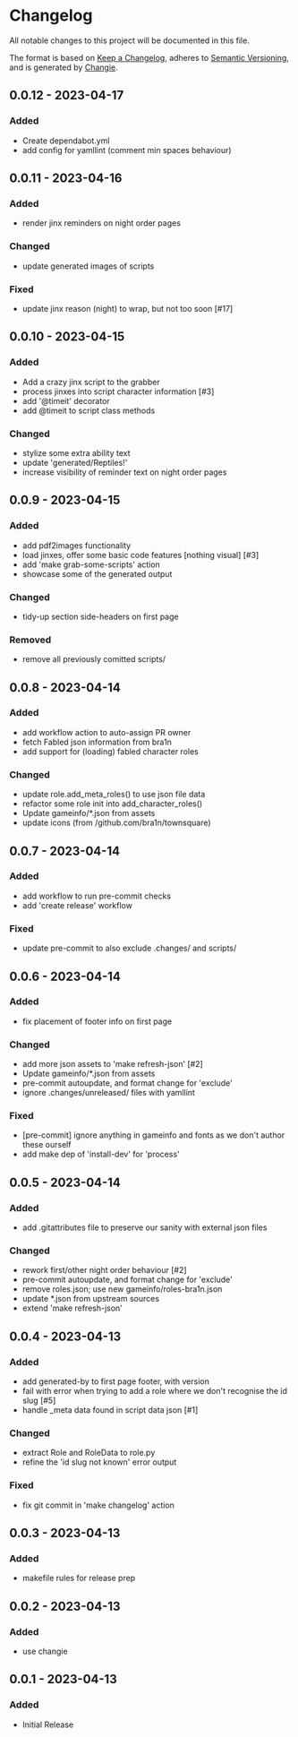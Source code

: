 # Changelog
All notable changes to this project will be documented in this file.

The format is based on [Keep a Changelog](https://keepachangelog.com/en/1.0.0/),
adheres to [Semantic Versioning](https://semver.org/spec/v2.0.0.html),
and is generated by [Changie](https://github.com/miniscruff/changie).

## 0.0.12 - 2023-04-17

### Added

* Create dependabot.yml
* add config for yamllint (comment min spaces behaviour)
## 0.0.11 - 2023-04-16

### Added

* render jinx reminders on night order pages
### Changed

* update generated images of scripts
### Fixed

* update jinx reason (night) to wrap, but not too soon [#17]
## 0.0.10 - 2023-04-15

### Added

* Add a crazy jinx script to the grabber
* process jinxes into script character information [#3]
* add '@timeit' decorator
* add @timeit to script class methods
### Changed

* stylize some extra ability text
* update 'generated/Reptiles!'
* increase visibility of reminder text on night order pages
## 0.0.9 - 2023-04-15

### Added

* add pdf2images functionality
* load jinxes, offer some basic code features [nothing visual] [#3]
* add 'make grab-some-scripts' action
* showcase some of the generated output
### Changed

* tidy-up section side-headers on first page
### Removed

* remove all previously comitted scripts/
## 0.0.8 - 2023-04-14

### Added

* add workflow action to auto-assign PR owner
* fetch Fabled json information from bra1n
* add support for (loading) fabled character roles
### Changed

* update role.add_meta_roles() to use json file data
* refactor some role init into add_character_roles()
* Update gameinfo/*.json from assets
* update icons (from /github.com/bra1n/townsquare)
## 0.0.7 - 2023-04-14

### Added

* add workflow to run pre-commit checks
* add 'create release' workflow
### Fixed

* update pre-commit to also exclude .changes/ and scripts/
## 0.0.6 - 2023-04-14

### Added

* fix placement of footer info on first page
### Changed

* add more json assets to 'make refresh-json' [#2]
* Update gameinfo/*.json from assets
* pre-commit autoupdate, and format change for 'exclude'
* ignore .changes/unreleased/ files with yamllint
### Fixed

* [pre-commit] ignore anything in gameinfo and fonts as we don't author these ourself
* add make dep of 'install-dev' for 'process'
## 0.0.5 - 2023-04-14

### Added

- add .gitattributes file to preserve our sanity with external json files

### Changed

- rework first/other night order behaviour [#2]
- pre-commit autoupdate, and format change for 'exclude'
- remove roles.json; use new gameinfo/roles-bra1n.json
- update \*.json from upstream sources
- extend 'make refresh-json'

## 0.0.4 - 2023-04-13

### Added

* add generated-by to first page footer, with version
* fail with error when trying to add a role where we don't recognise the id slug [#5]
* handle _meta data found in script data json [#1]
### Changed

* extract Role and RoleData to role.py
* refine the 'id slug not known' error output
### Fixed

* fix git commit in 'make changelog' action

## 0.0.3 - 2023-04-13

### Added

- makefile rules for release prep

## 0.0.2 - 2023-04-13

### Added

- use changie

## 0.0.1 - 2023-04-13

### Added

- Initial Release
